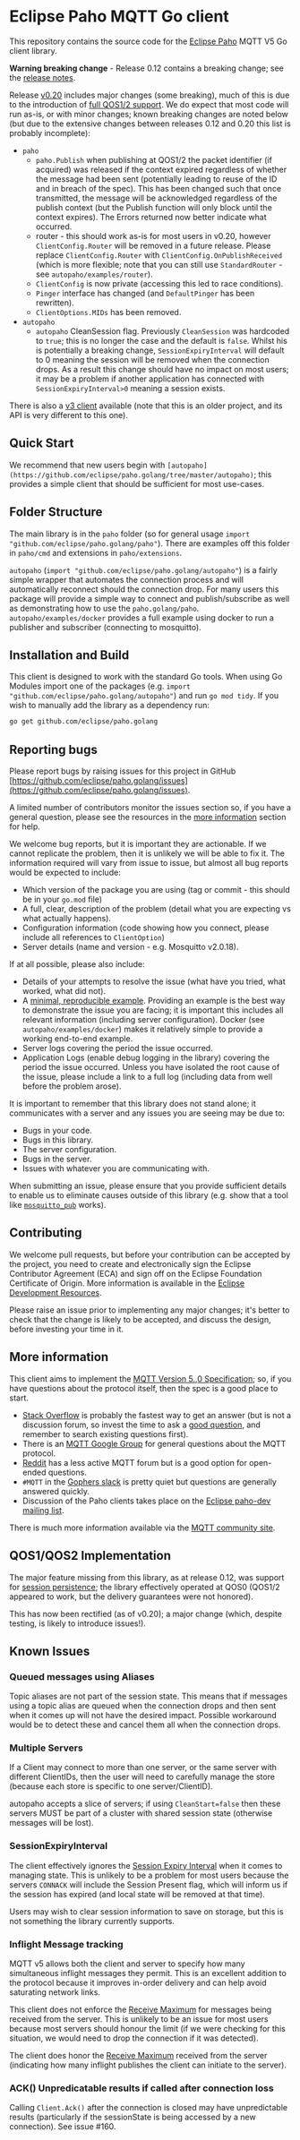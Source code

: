 Eclipse Paho MQTT Go client
===========================

This repository contains the source code for the [Eclipse Paho](http://eclipse.org/paho) MQTT V5 Go client library. 

**Warning breaking change** - Release 0.12 contains a breaking change; see the [release notes](https://github.com/eclipse/paho.golang/releases/tag/v0.12.0). 

Release [v0.20](https://github.com/eclipse/paho.golang/releases/tag/v0.20.0) includes major changes (some breaking), 
much of this is due to the introduction of [full QOS1/2 support](https://github.com/eclipse/paho.golang/issues/25).
We do expect that most code will run as-is, or with minor changes; known breaking changes are noted below (but due to 
the extensive changes between releases 0.12 and 0.20 this list is probably incomplete):

* `paho` 
  * `paho.Publish` when publishing at QOS1/2 the packet identifier (if acquired) was released if the context expired
      regardless of whether the message had been sent (potentially leading to reuse of the ID and in breach of the spec).
      This has been changed such that once transmitted, the message will be acknowledged regardless of the publish context
      (but the Publish function will only block until the context expires). The Errors returned now better indicate what
      occurred.
  * router - this should work as-is for most users in v0.20, however `ClientConfig.Router` will be removed in a future
    release. Please replace `ClientConfig.Router` with `ClientConfig.OnPublishReceived` (which is more flexible; note that
    you can still use `StandardRouter` - see `autopaho/examples/router`).
  * `ClientConfig` is now private (accessing this led to race conditions).
  * `Pinger` interface has changed (and `DefaultPinger` has been rewritten).
  * `ClientOptions.MIDs` has been removed.
* `autopaho`
   * `autopaho` CleanSession flag. Previously `CleanSession` was hardcoded to `true`; this is no longer the case and
  the default is `false`. Whilst his is potentially a breaking change, `SessionExpiryInterval` will default to 0 meaning
  the session will be removed when the connection drops. As a result this change should have no impact on most users; it
  may be a problem if another application has connected with `SessionExpiryInterval>0` meaning a session exists.


There is also a [v3 client](https://github.com/eclipse/paho.mqtt.golang) available (note that this is an older project, and its API is very different to this one).

Quick Start
-----------

We recommend that new users begin with `[autopaho](https://github.com/eclipse/paho.golang/tree/master/autopaho)`; this
provides a simple client that should be sufficient for most use-cases.

Folder Structure
----------------

The main library is in the `paho` folder (so for general usage `import "github.com/eclipse/paho.golang/paho"`). There are
examples off this folder in `paho/cmd` and extensions in `paho/extensions`.

`autopaho` (`import "github.com/eclipse/paho.golang/autopaho"`) is a fairly simple wrapper that automates the connection
process and will automatically reconnect should the connection drop. For many users this package will provide a simple
way to connect and publish/subscribe as well as demonstrating how to use the `paho.golang/paho`.
`autopaho/examples/docker` provides a full example using docker to run a publisher and subscriber (connecting to
mosquitto).

Installation and Build
----------------------

This client is designed to work with the standard Go tools. When using Go Modules import one of the packages 
(e.g. `import "github.com/eclipse/paho.golang/autopaho"`) and run `go mod tidy`. If you wish to manually add
the library as a dependency run:

```bash
go get github.com/eclipse/paho.golang
```

Reporting bugs
--------------

Please report bugs by raising issues for this project in GitHub [https://github.com/eclipse/paho.golang/issues](https://github.com/eclipse/paho.golang/issues).

A limited number of contributors monitor the issues section so, if you have a general question, please see the
resources in the [more information](#more-information) section for help.

We welcome bug reports, but it is important they are actionable. If we cannot replicate the problem, then it is unlikely 
we will be able to fix it. The information required will vary from issue to issue, but almost all bug reports would be 
expected to include:

* Which version of the package you are using (tag or commit - this should be in your `go.mod` file)
* A full, clear, description of the problem (detail what you are expecting vs what actually happens).
* Configuration information (code showing how you connect, please include all references to `ClientOption`)
* Server details (name and version - e.g. Mosquitto v2.0.18).

If at all possible, please also include:
* Details of your attempts to resolve the issue (what have you tried, what worked, what did not).
* A [minimal, reproducible example](https://stackoverflow.com/help/minimal-reproducible-example). Providing an example
  is the best way to demonstrate the issue you are facing; it is important this includes all relevant information
  (including server configuration). Docker (see `autopaho/examples/docker`) makes it relatively simple to provide a 
  working end-to-end example.
* Server logs covering the period the issue occurred.
* Application Logs (enable debug logging in the library) covering the period the issue occurred. Unless you have isolated 
  the root cause of the issue, please include a link to a full log (including data from well before the problem arose).

It is important to remember that this library does not stand alone; it communicates with a server and any issues you are
seeing may be due to:

* Bugs in your code.
* Bugs in this library.
* The server configuration.
* Bugs in the server.
* Issues with whatever you are communicating with.

When submitting an issue, please ensure that you provide sufficient details to enable us to eliminate causes outside of
this library (e.g. show that a tool like [`mosquitto_pub`](https://mosquitto.org/man/mosquitto_pub-1.html) works).

Contributing
------------

We welcome pull requests, but before your contribution can be accepted by the project, you need to create and
electronically sign the Eclipse Contributor Agreement (ECA) and sign off on the Eclipse Foundation Certificate of Origin.
More information is available in the
[Eclipse Development Resources](http://wiki.eclipse.org/Development_Resources/Contributing_via_Git).

Please raise an issue prior to implementing any major changes; it's better to check that the change is likely to be 
accepted, and discuss the design, before investing your time in it.

More information
----------------

This client aims to implement the [MQTT Version 5.,0 Specification](https://docs.oasis-open.org/mqtt/mqtt/v5.0/mqtt-v5.0.html);
so, if you have questions about the protocol itself, then the spec is a good place to start.

* [Stack Overflow](https://stackoverflow.com/questions/tagged/mqtt) is probably the fastest way to get an answer (but 
is not a discussion forum, so invest the time to ask a [good question](https://stackoverflow.com/help/how-to-ask), and
remember to search existing questions first).
* There is an [MQTT Google Group](https://groups.google.com/forum/?hl=en-US&fromgroups#!forum/mqtt) for general questions 
about the MQTT protocol.
* [Reddit](https://www.reddit.com/r/MQTT/) has a less active MQTT forum but is a good option for open-ended questions.
* `#MQTT` in the [Gophers slack](https://gophers.slack.com/join/shared_invite/zt-1vukscera-OjamkAvBRDw~qgPh~q~cxQ) is 
pretty quiet but questions are generally answered quickly.
* Discussion of the Paho clients takes place on the [Eclipse paho-dev mailing list](https://dev.eclipse.org/mailman/listinfo/paho-dev).

There is much more information available via the [MQTT community site](http://mqtt.org).

QOS1/QOS2 Implementation
----------------

The major feature missing from this library, as at release 0.12, was support for [session persistence](https://github.com/eclipse/paho.golang/issues/25); 
the library effectively operated at QOS0 (QOS1/2 appeared to work, but the delivery guarantees were not honored).

This has now been rectified (as of v0.20); a major change (which, despite testing, is likely to introduce issues!). 

## Known Issues

### Queued messages using Aliases

Topic aliases are not part of the session state. This means that if messages using a topic alias are queued when the
connection drops and then sent when it comes up will not have the desired impact. Possible workaround would be to detect
these and cancel them all when the connection drops.

### Multiple Servers

If a Client may connect to more than one server, or the same server with different ClientIDs, then the user will need to 
carefully manage the store (because each store is specific to one server/ClientID). 

autopaho accepts a slice of servers; if using `CleanStart=false` then these servers MUST be part of a cluster with shared
session state (otherwise messages will be lost).

### SessionExpiryInterval

The client effectively ignores the [Session Expiry Interval](https://docs.oasis-open.org/mqtt/mqtt/v5.0/os/mqtt-v5.0-os.html#_Toc3901048) 
when it comes to managing state. This is unlikely to be a problem for most users because the servers `CONNACK` will 
include the Session Present flag, which will inform us if the session has expired (and local state will be removed at 
that time). 

Users may wish to clear session information to save on storage, but this is not something the library currently supports.

### Inflight Message tracking

MQTT v5 allows both the client and server to specify how many simultaneous inflight messages they permit. This is an
excellent addition to the protocol because it improves in-order delivery and can help avoid saturating network links.

This client does not enforce the [Receive Maximum](https://docs.oasis-open.org/mqtt/mqtt/v5.0/os/mqtt-v5.0-os.html#_Toc3901049)
for messages being received from the server. This is unlikely to be an issue for most users because most servers should 
honour the limit (if we were checking for this situation, we would need to drop the connection if it was detected).

The client does honor the [Receive Maximum](https://docs.oasis-open.org/mqtt/mqtt/v5.0/os/mqtt-v5.0-os.html#_Toc3901083) 
received from the server (indicating how many inflight publishes the client can initiate to the server).

### ACK() Unpredicatable results if called after connection loss

Calling `Client.Ack()` after the connection is closed may have unpredictable results (particularly if the sessionState
is being accessed by a new connection). See issue #160.
